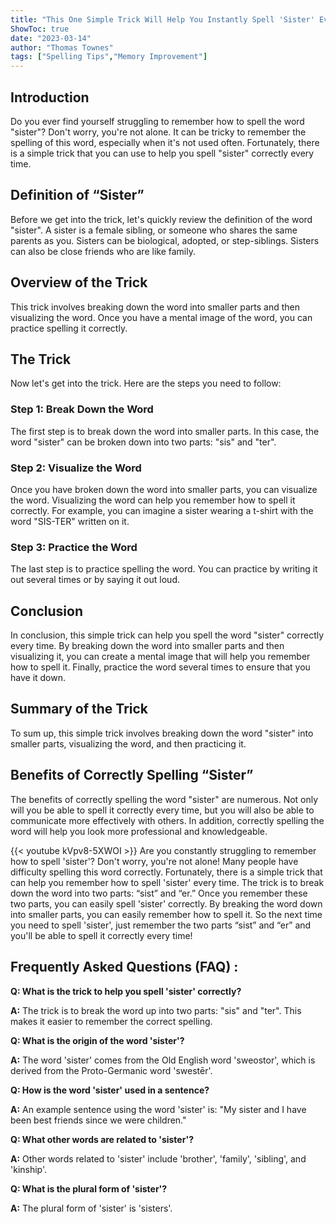 ```yaml
---
title: "This One Simple Trick Will Help You Instantly Spell 'Sister' Every Time!"
ShowToc: true 
date: "2023-03-14"
author: "Thomas Townes" 
tags: ["Spelling Tips","Memory Improvement"]
---
```

## Introduction
Do you ever find yourself struggling to remember how to spell the word "sister"? Don't worry, you're not alone. It can be tricky to remember the spelling of this word, especially when it's not used often. Fortunately, there is a simple trick that you can use to help you spell "sister" correctly every time. 

## Definition of “Sister”
Before we get into the trick, let's quickly review the definition of the word "sister". A sister is a female sibling, or someone who shares the same parents as you. Sisters can be biological, adopted, or step-siblings. Sisters can also be close friends who are like family.

## Overview of the Trick
This trick involves breaking down the word into smaller parts and then visualizing the word. Once you have a mental image of the word, you can practice spelling it correctly. 

## The Trick
Now let's get into the trick. Here are the steps you need to follow: 

### Step 1: Break Down the Word
The first step is to break down the word into smaller parts. In this case, the word "sister" can be broken down into two parts: "sis" and "ter". 

### Step 2: Visualize the Word
Once you have broken down the word into smaller parts, you can visualize the word. Visualizing the word can help you remember how to spell it correctly. For example, you can imagine a sister wearing a t-shirt with the word "SIS-TER" written on it. 

### Step 3: Practice the Word
The last step is to practice spelling the word. You can practice by writing it out several times or by saying it out loud. 

## Conclusion
In conclusion, this simple trick can help you spell the word "sister" correctly every time. By breaking down the word into smaller parts and then visualizing it, you can create a mental image that will help you remember how to spell it. Finally, practice the word several times to ensure that you have it down. 

## Summary of the Trick
To sum up, this simple trick involves breaking down the word "sister" into smaller parts, visualizing the word, and then practicing it. 

## Benefits of Correctly Spelling “Sister”
The benefits of correctly spelling the word "sister" are numerous. Not only will you be able to spell it correctly every time, but you will also be able to communicate more effectively with others. In addition, correctly spelling the word will help you look more professional and knowledgeable.

{{< youtube kVpv8-5XWOI >}} 
Are you constantly struggling to remember how to spell 'sister'? Don't worry, you're not alone! Many people have difficulty spelling this word correctly. Fortunately, there is a simple trick that can help you remember how to spell 'sister' every time. The trick is to break down the word into two parts: “sist” and “er.” Once you remember these two parts, you can easily spell 'sister' correctly. By breaking the word down into smaller parts, you can easily remember how to spell it. So the next time you need to spell 'sister', just remember the two parts “sist” and “er” and you'll be able to spell it correctly every time!

## Frequently Asked Questions (FAQ) :
**Q: What is the trick to help you spell 'sister' correctly?**

**A:** The trick is to break the word up into two parts: "sis" and "ter". This makes it easier to remember the correct spelling.

**Q: What is the origin of the word 'sister'?**

**A:** The word 'sister' comes from the Old English word 'sweostor', which is derived from the Proto-Germanic word 'swestēr'. 

**Q: How is the word 'sister' used in a sentence?**

**A:** An example sentence using the word 'sister' is: "My sister and I have been best friends since we were children." 

**Q: What other words are related to 'sister'?**

**A:** Other words related to 'sister' include 'brother', 'family', 'sibling', and 'kinship'. 

**Q: What is the plural form of 'sister'?**

**A:** The plural form of 'sister' is 'sisters'.





